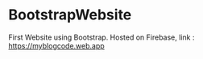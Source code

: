 # BootstrapWebsite
First Website using Bootstrap. Hosted on Firebase, link :  https://myblogcode.web.app
